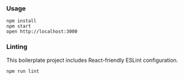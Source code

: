 ### Usage

```
npm install
npm start
open http://localhost:3000
```

### Linting

This boilerplate project includes React-friendly ESLint configuration.

```
npm run lint
```
